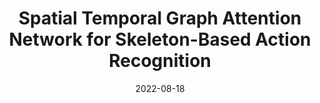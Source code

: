---
# Documentation: https://wowchemy.com/docs/managing-content/

title: 'Spatial Temporal Graph Attention Network for Skeleton-Based Action Recognition'
subtitle: ''
summary: ''
authors:
- Lianyu Hu 
- Shenglan Liu
- wei Feng
author_notes:
- "First Author"
tags: []
categories: []
date: '2022-08-18'
lastmod: 2022-08-18T19:11:29+08:00
featured: false
draft: false

# Featured image
# To use, add an image named `featured.jpg/png` to your page's folder.
# Focal points: Smart, Center, TopLeft, Top, TopRight, Left, Right, BottomLeft, Bottom, BottomRight.
image:
  caption: ''
  focal_point: ''
  preview_only: false
url_pdf: https://arxiv.org/pdf/2208.08599.pdf
url_code: https://github.com/hulianyuyy/STGAT

# Projects (optional).
#   Associate this post with one or more of your projects.
#   Simply enter your project's folder or file name without extension.
#   E.g. `projects = ["internal-project"]` references `content/project/deep-learning/index.md`.
#   Otherwise, set `projects = []`.
projects: []
publishDate: '2022-08-18T11:11:27.901116Z'
publication_types:
- '1'
abstract: ''
publication: '*Arxiv Preprint*'
---